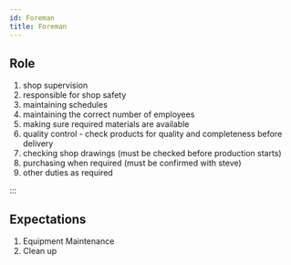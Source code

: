 ```yaml
---
id: Foreman
title: Foreman
---
```


## Role  

1. shop supervision 
2. responsible for shop safety 
3. maintaining schedules 
4. maintaining the correct number of employees 
5. making sure required materials are available 
6. quality control - check products for quality and completeness before delivery 
7. checking shop drawings (must be checked before production starts) 
9. purchasing when required (must be confirmed with steve) 
10. other duties as required 

:::

## Expectations
1.  Equipment Maintenance
2.  Clean up

